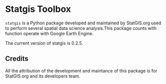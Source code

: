# Statgis Toolbox

`statgis` is a Python package developed and maintained by StatGIS.org used to perform several spatial data science analysis.This package counts with function operate with Google Earth Engine.

The current version of statgis is 0.2.5.
## Credits

All the attribution of the development and maintance of this package is for StatGIS.org and its developers team.
